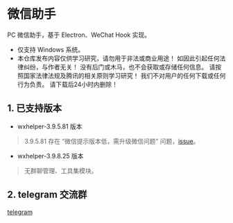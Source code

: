 # 微信助手

PC 微信助手，基于 Electron、WeChat Hook 实现。

* 仅支持 Windows 系统。
* 本仓库发布内容仅供学习研究，请勿用于非法或商业用途！ 如因此引起任何法律纠纷，与作者无关！ 没有后门或木马，也不会获取或存储任何信息。 请按照国家法律法规及腾讯的相关原则学习研究！ 我们不对用户的任何下载或任何行为负责。 请下载后24小时内删除！

## 1. 已支持版本

* wxhelper-3.9.5.81 版本

> 3.9.5.81 存在 “微信提示版本低，需升级微信问题” 问题，[issue](https://github.com/yzqzy/wechat-assistant/issues/22)。

* wxhelper-3.9.8.25 版本

> 无群聊管理、工具集模块。

## 2. telegram 交流群

[telegram](https://t.me/wxassistant)
